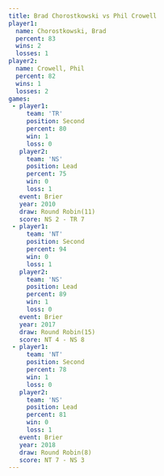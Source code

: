 ```yaml
---
title: Brad Chorostkowski vs Phil Crowell
player1:                   
  name: Chorostkowski, Brad
  percent: 83              
  wins: 2                  
  losses: 1                
player2:                   
  name: Crowell, Phil      
  percent: 82              
  wins: 1                  
  losses: 2                
games:
 - player1:          
     team: 'TR'      
     position: Second
     percent: 80     
     win: 1          
     loss: 0         
   player2:        
     team: 'NS'    
     position: Lead
     percent: 75   
     win: 0        
     loss: 1       
   event: Brier         
   year: 2010           
   draw: Round Robin(11)
   score: NS 2 - TR 7   
 - player1:          
     team: 'NT'      
     position: Second
     percent: 94     
     win: 0          
     loss: 1         
   player2:        
     team: 'NS'    
     position: Lead
     percent: 89   
     win: 1        
     loss: 0       
   event: Brier         
   year: 2017           
   draw: Round Robin(15)
   score: NT 4 - NS 8   
 - player1:          
     team: 'NT'      
     position: Second
     percent: 78     
     win: 1          
     loss: 0         
   player2:        
     team: 'NS'    
     position: Lead
     percent: 81   
     win: 0        
     loss: 1       
   event: Brier        
   year: 2018          
   draw: Round Robin(8)
   score: NT 7 - NS 3  
---
```

